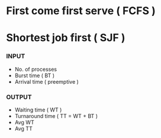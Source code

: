 # First come first serve ( FCFS )


# Shortest job first ( SJF )

### INPUT
- No. of processes
- Burst time ( BT )
- Arrival time ( preemptive )

### OUTPUT
- Waiting time ( WT )
- Turnaround time ( TT = WT + BT )
- Avg WT
- Avg TT